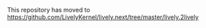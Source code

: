 This repository has moved to https://github.com/LivelyKernel/lively.next/tree/master/lively.2lively
